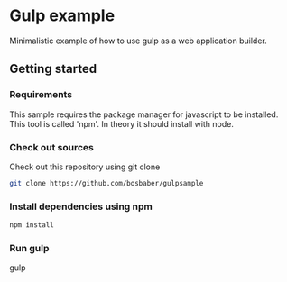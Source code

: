 # Gulp example

Minimalistic example of how to use gulp as a web application builder. 

## Getting started

### Requirements

This sample requires the package manager for javascript to be installed. This
tool is called 'npm'. In theory it should install with node.


### Check out sources
Check out this repository using git clone
```sh
git clone https://github.com/bosbaber/gulpsample
```

### Install dependencies using npm

```sh
npm install
```

### Run gulp
gulp

